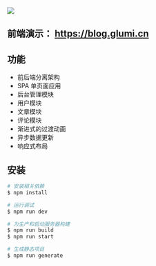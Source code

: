 <img src="https://blog.glumi.cn/_nuxt/img/part-blog.20caff3.png">

## 前端演示： https://blog.glumi.cn

## 功能

- 前后端分离架构
- SPA 单页面应用
- 后台管理模块
- 用户模块
- 文章模块
- 评论模块
- 渐进式的过渡动画
- 异步数据更新
- 响应式布局

## 安装

```bash
# 安装相关依赖
$ npm install

# 运行调试
$ npm run dev

# 为生产和启动服务器构建
$ npm run build
$ npm run start

# 生成静态项目
$ npm run generate
```



